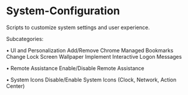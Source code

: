 # System-Configuration
Scripts to customize system settings and user experience.

Subcategories:

•	UI and Personalization
	Add/Remove Chrome Managed Bookmarks
	Change Lock Screen Wallpaper
	Implement Interactive Logon Messages

•	Remote Assistance
	Enable/Disable Remote Assistance

•	System Icons
	Disable/Enable System Icons (Clock, Network, Action Center)
